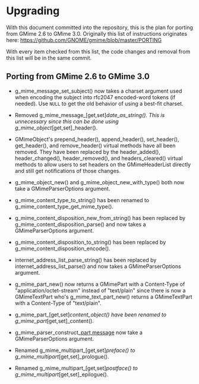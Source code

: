 Upgrading
=========

With this document committed into the repository, this is the plan for porting
from GMime 2.6 to GMime 3.0. Originally this list of instructions originates here:
https://github.com/GNOME/gmime/blob/master/PORTING

With every item checked from this list, the code changes and removal from this list
will be in the same commit.


Porting from GMime 2.6 to GMime 3.0
-----------------------------------

- g_mime_message_set_subject() now takes a charset argument used when encoding
  the subject into rfc2047 encoded-word tokens (if needed). Use `NULL` to
  get the old behavior of using a best-fit charset.

- Removed g_mime_message_[get,set]_date_as_string(). This is unnecessary since
  this can be done using g_mime_object_[get,set]_header().

- GMimeObject's prepend_header(), append_header(), set_header(), get_header(),
  and remove_header() virtual methods have all been removed. They have been
  replaced by the header_added(), header_changed(), header_removed(), and
  headers_cleared() virtual methods to allow users to set headers on the
  GMimeHeaderList directly and still get notifications of those changes.

- g_mime_object_new() and g_mime_object_new_with_type() both now take a
  GMimeParserOptions argument.

- g_mime_content_type_to_string() has been renamed to g_mime_content_type_get_mime_type().

- g_mime_content_disposition_new_from_string() has been replaced by
  g_mime_content_disposition_parse() and now takes a GMimeParserOptions argument.

- g_mime_content_disposition_to_string() has been replaced by g_mime_content_disposition_encode().

- internet_address_list_parse_string() has been replaced by
  internet_address_list_parse() and now takes a GMimeParserOptions argument.

- g_mime_part_new() now returns a GMimePart with a Content-Type of
  "application/octet-stream" instead of "text/plain" since there is
  now a GMimeTextPart who's g_mime_text_part_new() returns a
  GMimeTextPart with a Content-Type of "text/plain".

- g_mime_part_[get,set]_content_object() have been renamed to
  g_mime_part_[get,set]_content().

- g_mime_parser_construct_[part,message]() now take a GMimeParserOptions argument.

- Renamed g_mime_multipart_[get,set]_preface() to g_mime_multipart_[get,set]_prologue().

- Renamed g_mime_multipart_[get,set]_postface() to g_mime_multipart_[get,set]_epilogue().
